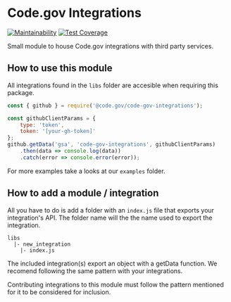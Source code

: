 # Code.gov Integrations

[![Maintainability](https://api.codeclimate.com/v1/badges/e0522ebed343c27d8fa1/maintainability)](https://codeclimate.com/github/GSA/code-gov-integrations/maintainability)
[![Test Coverage](https://api.codeclimate.com/v1/badges/e0522ebed343c27d8fa1/test_coverage)](https://codeclimate.com/github/GSA/code-gov-integrations/test_coverage)

Small module to house Code.gov integrations with third party services.

## How to use this module

All integrations found in the `libs` folder are accesible when requiring this package.

```javascript
const { github } = require('@code.gov/code-gov-integrations');

const githubClientParams = {
    type: 'token',
    token: '[your-gh-token]'
};
github.getData('gsa', 'code-gov-integrations', githubClientParams)
    .then(data => console.log(data))
    .catch(error => console.error(error));
```

For more examples take a looks at our `examples` folder.

## How to add a module / integration

All you have to do is add a folder with an `index.js` file that exports your integration's API. The folder name will the the name used to export the integration.

```
libs
  |- new_integration
    |- index.js
```

The included integration(s) export an object with a getData function. We recomend following the same pattern with your integrations.

Contributing integrations to this module must follow the pattern mentioned for it to be considered for inclusion.
